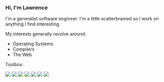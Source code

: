 ### Hi, I'm Lawrence

I'm a generalist software engineer. I'm a little scatterbrained so I work on anything I find interesting.

My interests generally revolve around:
- Operating Systems
- Compilers
- The Web

Toolbox:

![](https://img.shields.io/badge/OS-OpenBSD-fff?style=for-the-badge&logo=OpenBSD)
![](https://img.shields.io/badge/Editor-Emacs-fff?style=for-the-badge&logo=gnu-emacs&logoColor=violet)
![](https://img.shields.io/badge/Lang-Python-fff?style=for-the-badge&logo=python)
![](https://img.shields.io/badge/Lang-Go-fff?style=for-the-badge&logo=go)
![](https://img.shields.io/badge/Lang-Javascript-fff?style=for-the-badge&logo=javascript)
![](https://img.shields.io/badge/Lang-C-fff?style=for-the-badge&logo=c)
![](https://img.shields.io/badge/Lang-Bash-fff?style=for-the-badge&logo=gnu-bash)
